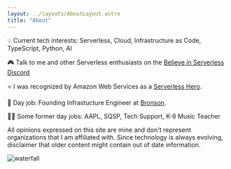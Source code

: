 ```yaml
---
layout: ../layouts/AboutLayout.astro
title: "About"
---
```


💡 Current tech interests: Serverless, Cloud, Infrastructure as Code, TypeScript, Python, AI

🎮 Talk to me and other Serverless enthusiasts on the [Believe in Serverless Discord](https://www.believeinserverless.com/)

⭐️ I was recognized by Amazon Web Services as a [Serverless Hero](https://aws.amazon.com/developer/community/heroes/danielle-heberling/).

💼 Day job: Founding Infrastucture Engineer at [Bronson](https://bronson.com/).

👋🏻 Some former day jobs: AAPL, SQSP, Tech Support, K-8 Music Teacher

All opinions expressed on this site are mine and don't represent organizations that I am affiliated with. Since technology is always evolving, disclaimer that older content might contain out of date information.

![waterfall](/assets/waterfall.jpg)
